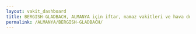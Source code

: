 ```yaml
---
layout: vakit_dashboard
title: BERGISH-GLADBACH, ALMANYA için iftar, namaz vakitleri ve hava durumu - ilçe/eyalet seç
permalink: /ALMANYA/BERGISH-GLADBACH/
---
```


<script type="text/javascript">
  var GLOBAL_COUNTRY = 'ALMANYA';
  var GLOBAL_CITY = 'BERGISH-GLADBACH';
  var GLOBAL_STATE = '';
  var lat = 72;
  var lon = 21;
</script>
